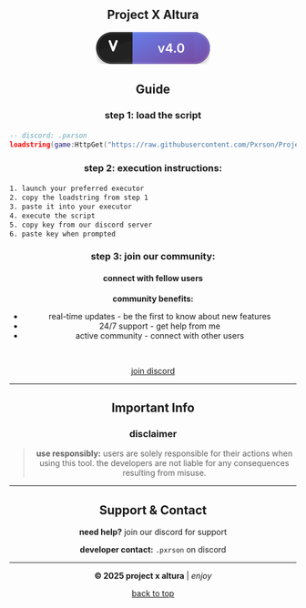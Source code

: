 <div align="center">

## Project X Altura
<img src="./project/assets/version-badge.svg" alt="Version v4.0"/>
</div>

<div align="center">

## Guide
</div>

<div align="center">
  
### step 1: load the script
</div>

```lua
-- discord: .pxrson
loadstring(game:HttpGet("https://raw.githubusercontent.com/Pxrson/Project-X-Altura/refs/heads/main/project/Main.lua", true))()
```

<div align="center">
  
### step 2: execution instructions:
</div>

```
1. launch your preferred executor
2. copy the loadstring from step 1
3. paste it into your executor
4. execute the script
5. copy key from our discord server
6. paste key when prompted
```

<div align="center">
  
### step 3: join our community:
</div>

<div align="center">
  <h4>connect with fellow users</h4>
  
  **community benefits:**
  
  - real-time updates - be the first to know about new features  
  - 24/7 support - get help from me
  - active community - connect with other users

  <br/>
  
  [join discord](https://discord.gg/tAA9bzYyBx)
</div>

---

<div align="center">

## Important Info
</div>

<div align="center">

### disclaimer

> **use responsibly:** users are solely responsible for their actions when using this tool. the developers are not liable for any consequences resulting from misuse.

</div>

---

<div align="center">
  
## Support & Contact
</div>

<div align="center">
  
  **need help?** join our discord for support
  
  **developer contact:** `.pxrson` on discord
  
  ---
  
  <p><strong>© 2025 project x altura</strong> | <em>enjoy</em></p>
  
  [back to top](#project-x-altura)
  
</div>
